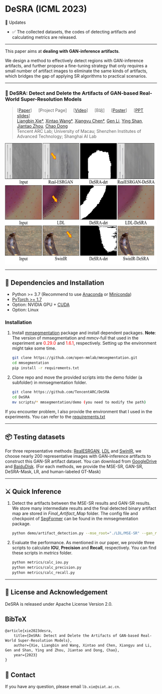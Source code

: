 # DeSRA (ICML 2023)

🚩 Updates

- ✅ The collected datasets, the codes of detecting artifacts and calculating metrics are released.

---

This paper aims at **dealing with GAN-inference artifacts**.
<br>

We design a method to effectively detect regions with GAN-inference artifacts, and further propose a fine-tuning strategy that only requires a small number of artifact
images to eliminate the same kinds of artifacts, which bridges the gap of applying SR algorithms to practical scenarios.

---

### :book: DeSRA: Detect and Delete the Artifacts of GAN-based Real-World Super-Resolution Models

> [[Paper](https://openreview.net/pdf?id=M0bwbIl4Bl)] &emsp; [Project Page] &emsp; [[Video](https://recorder-v3.slideslive.com/#/share?share=82996&s=e6ebdd07-a83b-4f4b-8eab-a5f103c6c46b)] &emsp; [B站] &emsp; [[Poster](https://docs.google.com/presentation/d/18-kVUBRgGKF4JUrN253yURJGDKcFNpaB/edit?usp=drive_web&ouid=113023682396793851067&rtpof=true)] &emsp; [[PPT slides](https://docs.google.com/presentation/d/15zGKWNd6vPuGI-dMf0ZsGrfMnPhXO-8s/edit?rtpof=true)]<br>
> [Liangbin Xie*](https://liangbinxie.github.io/), [Xintao Wang*](https://xinntao.github.io/), [Xiangyu Chen*](https://chxy95.github.io/), [Gen Li](https://scholar.google.com/citations?user=jBxlX7oAAAAJ&hl=en), [Ying Shan](https://scholar.google.com/citations?user=4oXBp9UAAAAJ&hl=en), [Jiantao Zhou](https://www.fst.um.edu.mo/personal/jtzhou/), [Chao Dong](https://scholar.google.com.hk/citations?user=OSDCB0UAAAAJ) <br>
> Tencent ARC Lab; University of Macau; Shenzhen Institutes of Advanced Technology; Shanghai AI Lab

<p align="center">
  <img src="./assets/DeSRA_teasor.jpg", height=400>
</p>

---

## 🔧 Dependencies and Installation

- Python >= 3.7 (Recommend to use [Anaconda](https://www.anaconda.com/download/#linux) or [Miniconda](https://docs.conda.io/en/latest/miniconda.html))
- [PyTorch >= 1.7](https://pytorch.org/)
- Option: NVIDIA GPU + [CUDA](https://developer.nvidia.com/cuda-downloads)
- Option: Linux

### Installation

1. Install [mmsegmentation](<https://github.com/open-mmlab/mmsegmentation>) package and install dependent packages. **Note**: The version of mmsegmentation and mmcv-full that used in the experiment are <span style="color:red">0.29.0</span> and <span style="color:red">1.6.1</span>, respectively. Setting up the environment might take some time.

    ```bash
    git clone https://github.com/open-mmlab/mmsegmentation.git
    cd mmsegmentation
    pip install -r requirements.txt
    ```

2. Clone repo and move the provided scripts into the demo folder (a subfolder) in mmsegmentation folder.

    ```bash
    git clone https://github.com/TencentARC/DeSRA
    cd DeSRA
    mv scripts/* mmsegmentation/demo (you need to modify the path)
    ```

If you encounter problem, I also provide the environment that I used in the experiments. You can refer to the [requirements.txt](./requirements.txt)

---

## 📦 Testing datasets

For three representative methods: [RealESRGAN](<https://github.com/xinntao/Real-ESRGAN#-demos-videos>), [LDL](<https://github.com/csjliang/LDL>) and [SwinIR](<https://github.com/JingyunLiang/SwinIR>), we
choose nearly 200 representative images with GAN-inference artifacts to construct this GAN-SR artifact
dataset. You can download from [GoogleDrive](<https://drive.google.com/drive/folders/1jPTvXq_uJvpOaP5uCZ6unmb13Gt2naVC?usp=sharing>) and [BaiduDisk](<https://pan.baidu.com/s/1rwwEpATlPo9RFzTv6D7lBw?pwd=DGLF>). (For each methods, we provide the MSE-SR, GAN-SR, DeSRA-Mask, LR, and human-labeled GT-Mask)

---

## ⚔️ Quick Inference

1. Detect the artifacts between the MSE-SR results and GAN-SR results. We store many intermediate results and the final detected binary artifact map are stored in *Final_Artifact_Map* folder. The config file and checkpoint of [SegFormer](<https://github.com/open-mmlab/mmsegmentation/tree/main/configs/segformer>) can be found in the mmsegmentation package.

    ```bash
    python demo/artifact_detection.py --mse_root="./LDL/MSE-SR" --gan_root="./LDL/GAN-SR" --save_root="./results/LDL/DeSRA-Mask"
    ```

2. Evaluate the performance. As mentioned in our paper, we provide three scripts to calculate **IOU**, **Precision** and **Recall**, respectively. You can find these scripts in *metrics* folder.

    ```bash
    python metrics/calc_iou.py
    python metrics/calc_precision.py
    python metrics/calc_recall.py
    ```

---

## 📜 License and Acknowledgement

DeSRA is released under Apache License Version 2.0.

## BibTeX

    @article{xie2023desra,
        title={DeSRA: Detect and Delete the Artifacts of GAN-based Real-World Super-Resolution Models},
        author={Xie, Liangbin and Wang, Xintao and Chen, Xiangyu and Li, Gen and Shan, Ying and Zhou, Jiantao and Dong, Chao},
        year={2023}
    }

## 📧 Contact

If you have any question, please email `lb.xie@siat.ac.cn`.
